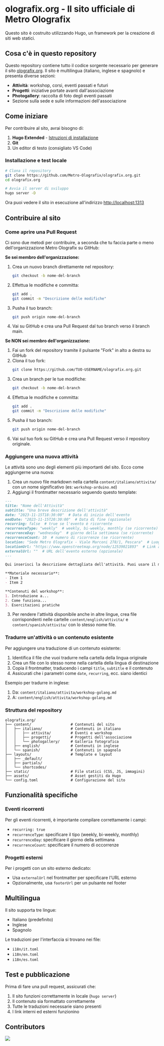 # olografix.org - Il sito ufficiale di Metro Olografix

Questo sito è costruito utilizzando Hugo, un framework per la creazione di siti web statici.

## Cosa c'è in questo repository

Questo repository contiene tutto il codice sorgente necessario per generare il sito [olografix.org](https://olografix.org). Il sito è multilingua (italiano, inglese e spagnolo) e presenta diverse sezioni:

- **Attività**: workshop, corsi, eventi passati e futuri
- **Progetti**: iniziative portate avanti dall'associazione
- **Photogallery**: raccolta di foto degli eventi passati
- Sezione sulla sede e sulle informazioni dell'associazione

## Come iniziare

Per contribuire al sito, avrai bisogno di:

1. **Hugo Extended** - [Istruzioni di installazione](https://gohugo.io/installation/)
2. **Git**
3. Un editor di testo (consigliato VS Code)

### Installazione e test locale

```bash
# Clona il repository
git clone https://github.com/Metro-Olografix/olografix.org.git
cd olografix.org

# Avvia il server di sviluppo
hugo server -D
```

Ora puoi vedere il sito in esecuzione all'indirizzo [http://localhost:1313](http://localhost:1313)

## Contribuire al sito

### Come aprire una Pull Request

Ci sono due metodi per contribuire, a seconda che tu faccia parte o meno dell'organizzazione Metro Olografix su GitHub:

**Se sei membro dell'organizzazione:**
1. Crea un nuovo branch direttamente nel repository:
   ```bash
   git checkout -b nome-del-branch
   ```
2. Effettua le modifiche e committa:
   ```bash
   git add .
   git commit -m "Descrizione delle modifiche"
   ```
3. Pusha il tuo branch:
   ```bash
   git push origin nome-del-branch
   ```
4. Vai su GitHub e crea una Pull Request dal tuo branch verso il branch main.

**Se NON sei membro dell'organizzazione:**
1. Fai un fork del repository tramite il pulsante "Fork" in alto a destra su GitHub
2. Clona il tuo fork:
   ```bash
   git clone https://github.com/TUO-USERNAME/olografix.org.git
   ```
3. Crea un branch per le tue modifiche:
   ```bash
   git checkout -b nome-del-branch
   ```
4. Effettua le modifiche e committa:
   ```bash
   git add .
   git commit -m "Descrizione delle modifiche"
   ```
5. Pusha il tuo branch:
   ```bash
   git push origin nome-del-branch
   ```
6. Vai sul tuo fork su GitHub e crea una Pull Request verso il repository originale.

### Aggiungere una nuova attività

Le attività sono uno degli elementi più importanti del sito. Ecco come aggiungerne una nuova:

1. Crea un nuovo file markdown nella cartella `content/italiano/attivita/` con un nome significativo (es: `workshop-arduino.md`)
2. Aggiungi il frontmatter necessario seguendo questo template:

```markdown
---
title: "Nome dell'Attività"
subtitle: "Una breve descrizione dell'attività"
date: "2023-11-15T18:30:00"  # Data di inizio dell'evento
endDate: "2023-11-15T20:30:00"  # Data di fine (opzionale)
recurring: false  # true se l'evento è ricorrente
recurrenceType: "weekly"  # weekly, bi-weekly, monthly (se ricorrente)
recurrenceDay: "wednesday"  # giorno della settimana (se ricorrente)
recurrenceCount: 10  # numero di ricorrenze (se ricorrente)
location: "Sede Metro Olografix - Viale Marconi 278/1, Pescara"  # Luogo dell'evento
locationUrl: "https://www.openstreetmap.org/node/12539021893"  # Link alla mappa
externalUrl: ""  # URL dell'evento esterno (opzionale)
---

Qui inserisci la descrizione dettagliata dell'attività. Puoi usare il markdown per formattare il testo.

**Materiale necessario**:
- Item 1
- Item 2

**Contenuti del workshop**:
1. Introduzione a...
2. Come funziona...
3. Esercitazioni pratiche
```

3. Per rendere l'attività disponibile anche in altre lingue, crea file corrispondenti nelle cartelle `content/english/attivita/` e `content/spanish/attivita/` con lo stesso nome file.

### Tradurre un'attività o un contenuto esistente

Per aggiungere una traduzione di un contenuto esistente:

1. Identifica il file che vuoi tradurre nella cartella della lingua originale
2. Crea un file con lo stesso nome nella cartella della lingua di destinazione
3. Copia il frontmatter, traducendo i campi `title`, `subtitle` e il contenuto
4. Assicurati che i parametri come `date`, `recurring`, ecc. siano identici

Esempio per tradurre in inglese:
1. Da: `content/italiano/attivita/workshop-golang.md`
2. A: `content/english/attivita/workshop-golang.md`

### Struttura del repository

```
olografix.org/
├── content/                  # Contenuti del sito
│   ├── italiano/             # Contenuti in italiano
│   │   ├── attivita/         # Eventi e workshop
│   │   ├── progetti/         # Progetti dell'associazione
│   │   └── photogallery/     # Galleria fotografica
│   ├── english/              # Contenuti in inglese
│   └── spanish/              # Contenuti in spagnolo
├── layouts/                  # Template e layout
│   ├── _default/            
│   ├── partials/            
│   └── shortcodes/          
├── static/                   # File statici (CSS, JS, immagini)
├── assets/                   # Asset gestiti da Hugo
└── config.toml               # Configurazione del sito
```

## Funzionalità specifiche

### Eventi ricorrenti

Per gli eventi ricorrenti, è importante compilare correttamente i campi:
- `recurring: true`
- `recurrenceType`: specificare il tipo (weekly, bi-weekly, monthly)
- `recurrenceDay`: specificare il giorno della settimana
- `recurrenceCount`: specificare il numero di occorrenze

### Progetti esterni

Per i progetti con un sito esterno dedicato:
- Usa `externalUrl` nel frontmatter per specificare l'URL esterno
- Opzionalmente, usa `footerUrl` per un pulsante nel footer

## Multilingua

Il sito supporta tre lingue:
- Italiano (predefinito)
- Inglese 
- Spagnolo

Le traduzioni per l'interfaccia si trovano nei file:
- `i18n/it.toml`
- `i18n/en.toml`
- `i18n/es.toml`

## Test e pubblicazione

Prima di fare una pull request, assicurati che:

1. Il sito funzioni correttamente in locale (`hugo server`)
2. Il contenuto sia formattato correttamente 
3. Tutte le traduzioni necessarie siano presenti
4. I link interni ed esterni funzionino

## Contributors

<a href="https://github.com/Metro-Olografix/olografix.org/graphs/contributors">
  <img src="https://contrib.rocks/image?repo=Metro-Olografix/olografix.org" />
</a>
